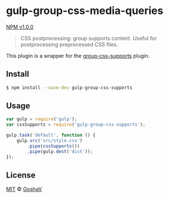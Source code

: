 # gulp-group-css-media-queries

[NPM v1.0.0](https://www.npmjs.com/package/gulp-group-css-supports)

> CSS postprocessing: group supports content. Useful for postprocessing preprocessed CSS files.

This plugin is a wrapper for the [group-css-supports](https://github.com/rozaverta/group-css-supports) plugin.

## Install

```bash
$ npm install --save-dev gulp-group-css-supports
```

## Usage

```js
var gulp = require('gulp');
var cssSupports = require('gulp-group-css-supports');

gulp.task('default', function () {
	gulp.src('src/style.css')
		.pipe(cssSupports())
		.pipe(gulp.dest('dist'));
});
```

## License

[MIT](http://opensource.org/licenses/MIT) © [GoshaV](https://github.com/rozaverta)
